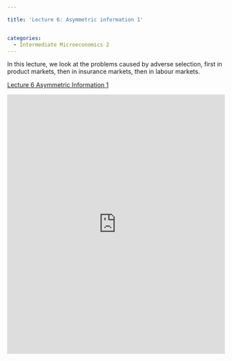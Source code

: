 ```yaml
---

title: 'Lecture 6: Asymmetric information 1'


categories:
  - Intermediate Microeconomics 2
---
```

In this lecture, we look at the problems caused by adverse selection, first in product markets, then in insurance markets, then in labour markets. 



   <a title="View Lecture 6 Asymmetric Information 1 on Scribd" href="https://www.scribd.com/doc/130442722/Lecture-6-Asymmetric-Information-1" >Lecture 6 Asymmetric Information 1</a>

<iframe src="https://www.scribd.com/embeds/130442722/content?start_page=1&view_mode=scroll" data-auto-height="false" data-aspect-ratio="undefined" scrolling="no" width="100%" height="600" frameborder="0"></iframe>